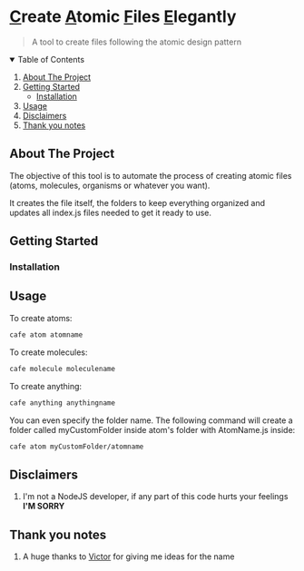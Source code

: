 # <u>C</u>reate <u>A</u>tomic <u>F</u>iles <u>E</u>legantly

> A tool to create files following the atomic design pattern

<!-- TABLE OF CONTENTS -->
<details open="open">
  <summary>Table of Contents</summary>
  <ol>
    <li>
      <a href="#about-the-project">About The Project</a>
    </li>
    <li>
      <a href="#getting-started">Getting Started</a>
      <ul>
        <li><a href="#installation">Installation</a></li>
      </ul>
    </li>
    <li><a href="#usage">Usage</a></li>
    <li><a href="#disclaimers">Disclaimers</a></li>
    <li><a href="#thank-you-notes">Thank you notes</a></li>
    <!-- <li><a href="#contributing">Contributing</a></li> -->
    <!-- <li><a href="#license">License</a></li> -->
    <!-- <li><a href="#contact">Contact</a></li> -->
  </ol>
</details>

## About The Project

The objective of this tool is to automate the process of creating atomic files (atoms, molecules, organisms or whatever you want).

It creates the file itself, the folders to keep everything organized and updates all index.js files needed to get it ready to use.

## Getting Started

### Installation

## Usage

To create atoms:

```bash
cafe atom atomname
```

To create molecules:

```bash
cafe molecule moleculename
```

To create anything:

```bash
cafe anything anythingname
```

You can even specify the folder name. The following command will create a folder called myCustomFolder inside atom's folder with AtomName.js inside:

```bash
cafe atom myCustomFolder/atomname
```

## Disclaimers

1. I'm not a NodeJS developer, if any part of this code hurts your feelings <b>I'M SORRY</b>
<!-- TODO: add the other disclaimers that now I can't remember -->

## Thank you notes

1. A huge thanks to <a target="_blank" href="https://github.com/VictorLopes">Victor</a> for giving me ideas for the name

